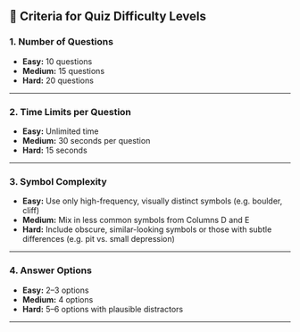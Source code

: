 ## 🧠 Criteria for Quiz Difficulty Levels

### 1. **Number of Questions**
- **Easy:** 10 questions  
- **Medium:** 15 questions  
- **Hard:** 20 questions  

---

### 2. **Time Limits per Question**
- **Easy:** Unlimited time  
- **Medium:** 30 seconds per question  
- **Hard:** 15 seconds  

---

### 3. **Symbol Complexity**
- **Easy:** Use only high-frequency, visually distinct symbols (e.g. boulder, cliff)  
- **Medium:** Mix in less common symbols from Columns D and E  
- **Hard:** Include obscure, similar-looking symbols or those with subtle differences (e.g. pit vs. small depression)

---

### 4. **Answer Options**
- **Easy:** 2–3 options  
- **Medium:** 4 options  
- **Hard:** 5–6 options with plausible distractors  

---
